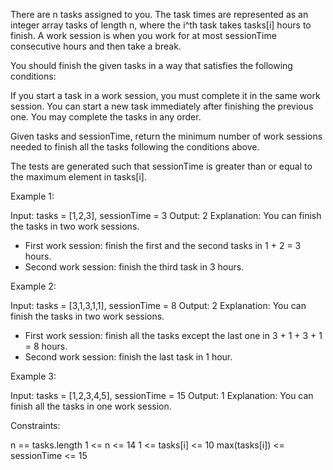 There are n tasks assigned to you. The task times are represented as an
integer array tasks of length n, where the i^th task takes tasks[i] hours to
finish. A work session is when you work for at most sessionTime consecutive
hours and then take a break.

You should finish the given tasks in a way that satisfies the following
conditions:


If you start a task in a work session, you must complete it in the same work
session.
You can start a new task immediately after finishing the previous one.
You may complete the tasks in any order.


Given tasks and sessionTime, return the minimum number of work sessions
needed to finish all the tasks following the conditions above.

The tests are generated such that sessionTime is greater than or equal to the
maximum element in tasks[i].


Example 1:


Input: tasks = [1,2,3], sessionTime = 3
Output: 2
Explanation: You can finish the tasks in two work sessions.
- First work session: finish the first and the second tasks in 1 + 2 = 3
hours.
- Second work session: finish the third task in 3 hours.


Example 2:


Input: tasks = [3,1,3,1,1], sessionTime = 8
Output: 2
Explanation: You can finish the tasks in two work sessions.
- First work session: finish all the tasks except the last one in 3 + 1 + 3 +
1 = 8 hours.
- Second work session: finish the last task in 1 hour.


Example 3:


Input: tasks = [1,2,3,4,5], sessionTime = 15
Output: 1
Explanation: You can finish all the tasks in one work session.



Constraints:


n == tasks.length
1 <= n <= 14
1 <= tasks[i] <= 10
max(tasks[i]) <= sessionTime <= 15




